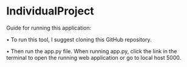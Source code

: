 # IndividualProject
Guide for running this application:

•	To run this tool, I suggest cloning this GitHub repository.

•	Then run the app.py file. When running app.py, click the link in the terminal to open the running web application or go to local host 5000.
